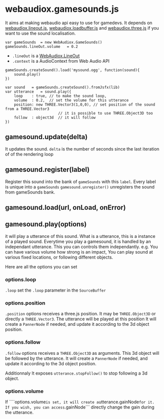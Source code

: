 webaudiox.gamesounds.js
=======================

It aims at making webaudio api easy to use for gamedevs.
It depends on 
[webaudiox.lineout.js](https://github.com/jeromeetienne/webaudiox#webaudioxlineoutjs),
[webaudiox.loadbuffer.js](https://github.com/jeromeetienne/webaudiox#webaudioxloadbufferjs)
and
[webaudiox.three.js](https://github.com/jeromeetienne/webaudiox#webaudioxthreejs) if
you want to use the sound localisation.


```
var gameSounds	= new WebAudiox.GameSounds()
gameSounds.lineOut.volume	= 0.2
```

* ```.lineOut``` is a [WebAudiox.LineOut](https://github.com/jeromeetienne/webaudiox#webaudioxlineoutjs)
* ```.context``` is a AudioContext from Web Audio API


```
gameSounds.createSound().load('mysound.ogg', function(sound){
	sound.play()
})
```

```
var sound	= gameSounds.createSound().fromJsfx(lib)
var utterance	= sound.play({
	loop	: true,	// to make the sound loop, 
	volume	: 0.2,	// set the volume for this utterance
	position: new THREE.Vector3(1,0,0),	// set position of the sound from a THREE.Vector3
						// it is possible to use THREE.Object3D too
	follow	: object3d	// it will follow
})
```

## gamesound.update(delta)
It updates the sound. ```delta``` is the number of seconds since the last iteration of
of the rendering loop

## gamesound.register(label)

Register this sound into the bank of ```gameSounds``` with this ```label```.
Every label is unique into a ```gameSounds```
```gamesound.unregister()``` unregisters the sound from gameSounds bank.

## gamesound.load(url, onLoad, onError)

## gamesound.play(options)

it will play a utterance of this sound.
What is a utterance, this is a instance of a played sound.
Everytime you play a gamesound, it is handled by an independant utterance.
This you can controls them independantly.
e.g. You can have various volume how strong is an impact,
You can play sound at various fixed locations, or following different objects.

Here are all the options you can set

### options.loop

```.loop``` set the ```.loop``` parameter in the ```SourceBuffer```

### options.position

```.position``` options receives a three.js position. It may be ```THREE.Object3D``` 
or directly a ```THREE.Vector3```.
The utterance will be played at this position
It will create a ```PannerNode``` if needed, and update it according to the 3d object
position.

### options.follow

```.follow``` options receives a ```THREE.Object3D``` as arguments. This 3d object
will be followed by the utterance.
It will create a ```PannerNode``` if needed, and update it according to the 3d object
position.

Additionnaly It exposes ```utterance.stopFollow()``` to stop following a 3d object.

### options.volume
If ````options.volume``` is set, it will create a ```utterance.gainNode``` for it. 
If you wish, you can access ```.gainNode``` directly change the gain during the utterance.

